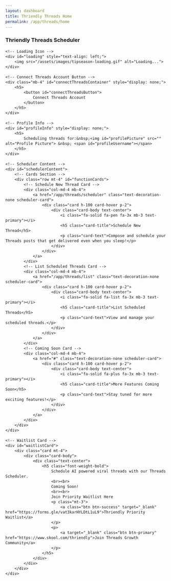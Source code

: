 ```yaml
---
layout: dashboard
title: Thriendly Threads Home
permalink: /app/threads/home
---
```


<style>
    .card-hover:hover {
        transform: translateY(-5px);
        box-shadow: 0 4px 15px rgba(0, 0, 0, 0.1);
        transition: all 0.3s ease;
        cursor: pointer;
    }

    /* Style for disabled cards */
    .disabled-card {
        pointer-events: none;
        opacity: 0.6;
    }

    /* Style for profile info */
    #profileInfo h5 {
        display: flex;
        align-items: left;
        color: #198755; /* Bootstrap success color */
    }

    #profilePicture {
        width: 30px;
        height: 30px;
        border-radius: 50%;
        margin-left: 10px;
    }

    /* Adjusted loading icon style */
    #loading img {
        width: 30px;
        height: 30px;
    }

    /* Style the Connect button */
    #connectThreadsButton {
        color: #fff;
        background-color: #198755; /* Bootstrap success color */
        border: none;
        padding: 10px 20px;
        font-size: 1rem;
        border-radius: 4px;
    }

    #connectThreadsButton:hover {
        background-color: #218838; /* Darker green on hover */
    }

    /* Hide content initially */
    #schedulerContent,
    #waitlistCard {
        display: none;
    }
</style>

<div id="content" class="container mt-4">
    <h3 class="mb-4 text-primary">Thriendly Threads Scheduler</h3>

    <!-- Loading Icon -->
    <div id="loading" style="text-align: left;">
        <img src="/assets/images/tipseason-loading.gif" alt="Loading...">
    </div>

    <!-- Connect Threads Account Button -->
    <div class="mb-4" id="connectThreadsContainer" style="display: none;">
        <h5>
            <button id="connectThreadsButton">
                Connect Threads Account
            </button>
        </h5>
    </div>

    <!-- Profile Info -->
    <div id="profileInfo" style="display: none;">
        <h5>
            Scheduling threads for:&nbsp;<img id="profilePicture" src="" alt="Profile Picture"> &nbsp; <span id="profileUsername"></span>
        </h5>
    </div>

    <!-- Scheduler Content -->
    <div id="schedulerContent">
        <!-- Cards Section -->
        <div class="row mt-4" id="functionCards">
            <!-- Schedule New Thread Card -->
            <div class="col-md-4 mb-4">
                <a href="/app/threads/scheduler" class="text-decoration-none scheduler-card">
                    <div class="card h-100 card-hover p-2">
                        <div class="card-body text-center">
                            <i class="fa-solid fa-pen fa-3x mb-3 text-primary"></i>
                            <h5 class="card-title">Schedule New Thread</h5>
                            <p class="card-text">Compose and schedule your Threads posts that get delivered even when you sleep!</p>
                        </div>
                    </div>
                </a>
            </div>
            <!-- List Scheduled Threads Card -->
            <div class="col-md-4 mb-4">
                <a href="/app/threads/list" class="text-decoration-none scheduler-card">
                    <div class="card h-100 card-hover p-2">
                        <div class="card-body text-center">
                            <i class="fa-solid fa-list fa-3x mb-3 text-primary"></i>
                            <h5 class="card-title">List Scheduled Threads</h5>
                            <p class="card-text">View and manage your scheduled threads.</p>
                        </div>
                    </div>
                </a>
            </div>
            <!-- Coming Soon Card -->
            <div class="col-md-4 mb-4">
                <a href="#" class="text-decoration-none scheduler-card">
                    <div class="card h-100 card-hover p-2">
                        <div class="card-body text-center">
                            <i class="fa-solid fa-plus fa-3x mb-3 text-primary"></i>
                            <h5 class="card-title">More Features Coming Soon</h5>
                            <p class="card-text">Stay tuned for more exciting features!</p>
                        </div>
                    </div>
                </a>
            </div>
        </div>
    </div>

    <!-- Waitlist Card -->
    <div id="waitlistCard">
        <div class="card mt-4">
            <div class="card-body">
                <div class="text-center">
                    <h5 class="font-weight-bold">
                        Schedule AI powered viral threads with our Threads Scheduler.
                        <br><br>
                        Coming Soon!
                        <br><br>
                        Join Priority Waitlist Here
                        <p class="mt-3">
                            <a class="btn btn-success" target="_blank" href="https://forms.gle/vat3karHYLDtL1uL9">Thriendly Priority Waitlist</a>
                        </p>
                        <p>
                            <a target="_blank" class="btn btn-primary" href="https://www.skool.com/thriendly">Join Threads Growth Community</a>
                        </p>
                    </h5>
                </div>
            </div>
        </div>
    </div>
</div>

<!-- Scripts -->
<script type="module" src="{{ site.baseurl }}/assets/js/firebaseauth.js"></script>
<script>const SCHEDULER_URL = '{{ site.schedulerService }}';</script>
<!-- Include jQuery -->
<script src="https://code.jquery.com/jquery-3.6.0.min.js"></script>
<!-- Include Bootstrap JS and its dependencies -->
<script src="https://cdn.jsdelivr.net/npm/bootstrap@5/dist/js/bootstrap.bundle.min.js"></script>
<!-- Include the JavaScript file -->
<script src="{{ site.baseurl }}/assets/js/dashboard/threads-home.js"></script>
